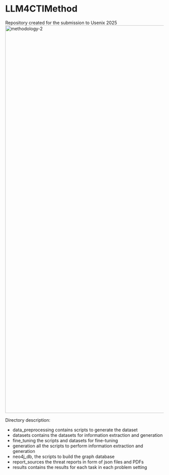 # LLM4CTIMethod

Repository created for the submission to Usenix 2025
<img width="1234" alt="methodology-2" src="https://github.com/user-attachments/assets/3a462465-f5d5-41d7-9b2f-bc1db29faca7">

Directory description: 

- data_preprocessing contains scripts to generate the dataset
- datasets contains the datasets for information extraction and generation
- fine_tuning the scripts and datasets for fine-tuning
- generation all the scripts to perform information extraction and generation
- neo4j_db, the scripts to build the graph database
- report_sources the threat reports in form of json files and PDFs
- results contains the results for each task in each problem setting
